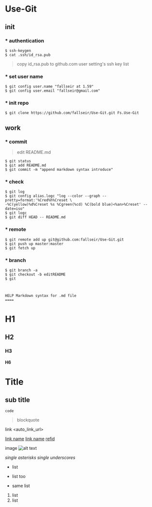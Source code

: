 Use-Git
=======
init
-------
### * authentication 

```
$ ssh-keygen
$ cat .ssh/id_rsa.pub
```

> copy id_rsa.pub to github.com user setting's ssh key list

### * set user name

```
$ git config user.name "fallseir at 1.59"
$ git config user.email "fallseir@gmail.com"
```

### * init repo
```
$ git clone https://github.com/fallseir/Use-Git.git Fs.Use-Git
```

work
------
### * commit
> edit README.md

```
$ git status 
$ git add README.md
$ git commit -m "append markdown syntax introduce"
```

### * check

```
$ git log
$ git config alias.logc "log --color --graph --pretty=format:'%Cred%h%Creset \
-%C(yellow)%d%Creset %s %Cgreen(%cd) %C(bold blue)<%an>%Creset' --date=iso" 
$ git logc
$ git diff HEAD -- README.md
```

### * remote

```
$ git remote add up git@github.com:fallseir/Use-Git.git
$ git push up master:master
$ git fetch up
```

### * branch

```
$ git branch -a
$ git checkout -b editREADME
$ git 



HELP Markdown syntax for .md file
====

``` 
# H1
## H2
### H3
#### H6

Title
===
sub title
---

`` code ``

> blockquote

link
<auto_link_url>

[link name](url "title")
[link name][refid]
[refid][]

[refid]: url "title"

image
![alt text](path/to/img.jpg "optional title")


*single asterisks*
_single underscores_




- list
+ list too
* same list
1. list
3. list

```

